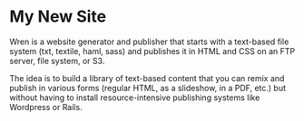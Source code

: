 # My New Site

Wren is a website generator and publisher that starts with a text-based file system (txt, textile, haml, sass) and publishes it in HTML and CSS on an FTP server, file system, or S3. 

The idea is to build a library of text-based content that you can remix and publish in various forms (regular HTML, as a slideshow, in a PDF, etc.) but without having to install resource-intensive publishing systems like Wordpress or Rails.

